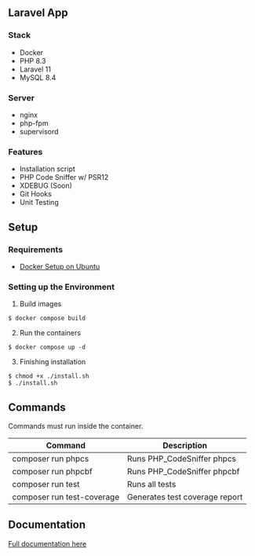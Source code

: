 
## Laravel App

### Stack

* Docker
* PHP 8.3
* Laravel 11
* MySQL 8.4

### Server
* nginx
* php-fpm
* supervisord

### Features
* Installation script
* PHP Code Sniffer w/ PSR12
* XDEBUG (Soon)
* Git Hooks
* Unit Testing


## Setup

### Requirements

* [Docker Setup on Ubuntu](https://github.com/danieltrolezi/laravel-app/blob/master/docs/01-setup/docker.md)

### Setting up the Environment

1. Build images
```
$ docker compose build
```

2. Run the containers
```
$ docker compose up -d
```

3. Finishing installation
```
$ chmod +x ./install.sh
$ ./install.sh
```

## Commands

Commands must run inside the container.

| Command             | Description                     |
| ------------------- | ------------------------------- |
| composer run phpcs  | Runs PHP_CodeSniffer phpcs      |
| composer run phpcbf | Runs PHP_CodeSniffer phpcbf     |
| composer run test   | Runs all tests                  |
| composer run test-coverage | Generates test coverage report  |

## Documentation

[Full documentation here](https://github.com/danieltrolezi/laravel-app/blob/master/docs/index.md)
